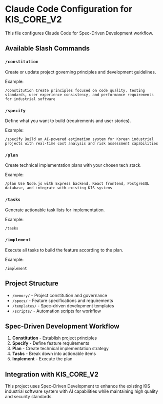 # Claude Code Configuration for KIS_CORE_V2

This file configures Claude Code for Spec-Driven Development workflow.

## Available Slash Commands

### `/constitution`
Create or update project governing principles and development guidelines.

Example:
```
/constitution Create principles focused on code quality, testing standards, user experience consistency, and performance requirements for industrial software
```

### `/specify`
Define what you want to build (requirements and user stories).

Example:
```
/specify Build an AI-powered estimation system for Korean industrial projects with real-time cost analysis and risk assessment capabilities
```

### `/plan`
Create technical implementation plans with your chosen tech stack.

Example:
```
/plan Use Node.js with Express backend, React frontend, PostgreSQL database, and integrate with existing KIS systems
```

### `/tasks`
Generate actionable task lists for implementation.

Example:
```
/tasks
```

### `/implement`
Execute all tasks to build the feature according to the plan.

Example:
```
/implement
```

## Project Structure

- `/memory/` - Project constitution and governance
- `/specs/` - Feature specifications and requirements
- `/templates/` - Spec-driven development templates
- `/scripts/` - Automation scripts for workflow

## Spec-Driven Development Workflow

1. **Constitution** - Establish project principles
2. **Specify** - Define feature requirements
3. **Plan** - Create technical implementation strategy
4. **Tasks** - Break down into actionable items
5. **Implement** - Execute the plan

## Integration with KIS_CORE_V2

This project uses Spec-Driven Development to enhance the existing KIS industrial software system with AI capabilities while maintaining high quality and security standards.